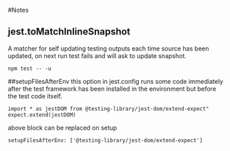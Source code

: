#Notes

## jest.toMatchInlineSnapshot
A matcher for self updating testing outputs each time source has been updated, on next run test fails and will ask to update snapshot.

`npm test -- -u`

##setupFilesAfterEnv
this option in jest.config runs some code immediately after the test framework has been installed in the environment but before the test code itself.

`import * as jestDOM from @testing-library/jest-dom/extend-expect"
expect.extend(jestDOM)`

above block can be replaced on setup

`setupFilesAfterEnv: ['@testing-library/jest-dom/extend-expect']`